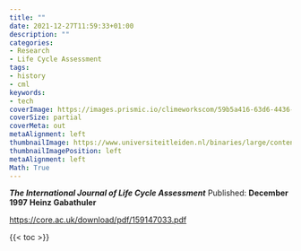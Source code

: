 ```yaml
---
title: ""
date: 2021-12-27T11:59:33+01:00
description: ""
categories:
- Research
- Life Cycle Assessment
tags:
- history
- cml
keywords:
- tech
coverImage: https://images.prismic.io/climeworkscom/59b5a416-63d6-4436-a9f8-50762502a5b7_Life_cycle_assessment.jpg?auto=compress,format&rect=0,25,2844,1600&w=1920&h=1080
coverSize: partial
coverMeta: out
metaAlignment: left
thumbnailImage: https://www.universiteitleiden.nl/binaries/large/content/gallery/ul2/images-in-text/science/cml/a3---industrial-ecology--environmental-biology.jpg
thumbnailImagePosition: left
metaAlignment: left
Math: True
---
```

***The International Journal of Life Cycle Assessment***
Published: **December 1997**
**Heinz Gabathuler**
<!--more-->
https://core.ac.uk/download/pdf/159147033.pdf

{{< toc >}}
